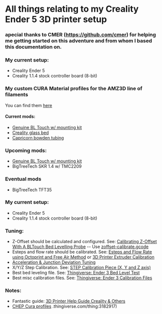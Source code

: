 # All things relating to my Creality Ender 5 3D printer setup
### apecial thanks to CMER (https://github.com/cmer) for helping me getting started on this adventure and from whom I based this documentation on.

### My current setup:

- Creality Ender 5
- Creality 1.1.4 stock controller board (8-bit)

### My custom CURA Material profiles for the AMZ3D line of filaments

You can find them [here](https://github.com/geekafy/creality_ender5_config_and_notes/tree/master/cura/materials/AMZ3D)

#### Current mods:

- [Genuine BL Touch w/ mounting kit](https://www.creality3dofficial.com/products/creality-bl-touch)
- [Creality glass bed](https://www.creality3dofficial.com/products/creality-new-upgraded-heated-bed-build-plate-surface)
- [Capricorn bowden tubing](https://www.amazon.ca/gp/product/B07XXRVGP9/ref=ppx_yo_dt_b_search_asin_title)

### Upcoming mods:

- [Genuine BL Touch w/ mounting kit](https://www.creality3dofficial.com/products/creality-bl-touch)
- BigTreeTech SKR 1.4 w/ TMC2209

### Eventual mods
- BigTreeTech TFT35

### My current setup:

- Creality Ender 5
- Creality 1.1.4 stock controller board (8-bit)

### Tuning:

- Z-Offset should be calculated and configured. See: [Calibrating Z-Offset With A BLTouch Bed Levelling Probe](https://www.youtube.com/watch?v=y_1Kg45APko) -- Use [zoffset-calibrate.gcode](gcode/zoffset-calibrate.gcode)
- Esteps and flow rate should be calibrated. See: [Esteps and Flow Rate using Octoprint and Free Air Method](https://www.youtube.com/watch?v=HVljfDVPp3o) or [3D Printer Extruder Calibration](https://www.youtube.com/watch?v=xzQjtWhg9VE)
- [Acceleration & Junction Deviation Tuning](https://www.youtube.com/watch?v=Mnvj6xCzikM)
- X/Y/Z Step Calibration. See: [STEP Calibration Piece (X, Y and Z axis)](https://www.thingiverse.com/thing:195604)
- Best bed leveling file. See: [Thingiverse: Ender 3 Bed Level Test](https://www.thingiverse.com/thing:2987803)
- Best misc calibration files. See: [Thingiverse: Ender 3 Calibration Files](https://www.thingiverse.com/thing:3071464)


### Notes:

- Fantastic guide: [3D Printer Help Guide Creality & Others](https://www.th3dstudio.com/knowledgebase/3d-printer-help-guide-creality-others/)
- [CHEP Cura profiles](https://www.chepclub.com/cura-profiles.html)
.thingiverse.com/thing:3182917)
